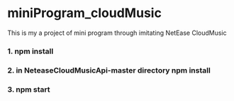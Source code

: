 # miniProgram_cloudMusic
This is my a project of mini program through imitating NetEase CloudMusic 
### 1. npm install
### 2. in NeteaseCloudMusicApi-master directory npm install
### 3. npm start 
